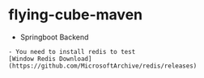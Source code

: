 # flying-cube-maven
- Springboot Backend
```
- You need to install redis to test
[Window Redis Download](https://github.com/MicrosoftArchive/redis/releases)
```


